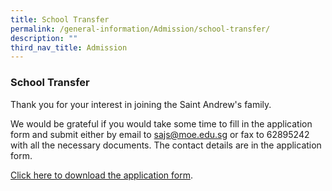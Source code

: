 ```yaml
---
title: School Transfer
permalink: /general-information/Admission/school-transfer/
description: ""
third_nav_title: Admission
---
```

### School Transfer

Thank you for your interest in joining the Saint Andrew's family.

We would be grateful if you would take some time to fill in the application form and submit either by email to sajs@moe.edu.sg or fax to 62895242 with all the necessary documents. The contact details are in the application form.

[Click here to download the application form](/files/GeneralInfo_SchoolTransferForm.pdf).